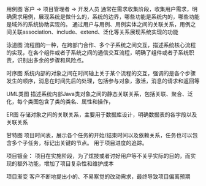 用例图 
客户 -> 项目管理者 -> 开发人员
通常在需求收集阶段，收集用户需求，明确需求用例，展现系统是做什么的，系统的边界，哪些功能是系统内的，哪些功能是域外的系统协助实现的。
通过用户与用例、用例实体之间的关联关系，用例之间关联association、include、extend、泛化等关系展现系统实现的功能

泳道图
流程图的一种，在跨部门合作、多个子系统之间交互，描述系统核心流程的实现，在各个组件或者子系统之间的通信交互流程，明确了组件或者子系统职责，识别出多余的步骤和风险点。


时序图
系统内部的对象之间在时间轴上关于某个流程的交互，强调的是各个步骤发生的顺序，消息在时间先后的处理，包括参与对象，激活，消息的请求和返回等


UML类图
描述系统内部Java类对象之间的静态关联关系，包括关联、聚合、泛化，每个类图包含了类的类名、属性和操作，


ER图
存储对象之间的关联关系，主要用于数据库设计，明确数据表的各字段以及关联关系

甘特图
项目时间表，展示各个任务的开始/结束时间以及依赖关系，任务也可以包含多个子任务，标记出关键的节点。
用于项目进度的追踪。


项目镀金：
项目在实施阶段，为了炫技或者讨好用户等不关乎实际的目的，而实现的额外功能，增加了项目复杂性和维护成本

项目渐变
客户不断地提出小的、不易察觉的改动需求，最终导致项目偏离预期










